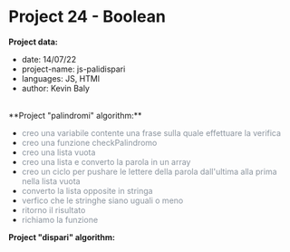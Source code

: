 # Project 24 - Boolean

**Project data:**

* date: 14/07/22
* project-name: js-palidispari
* languages: JS, HTMl
* author: Kevin Baly

<br>
**Project "palindromi" algorithm:**

* <span class="colour" style="color:rgb(139, 148, 158)">creo una variabile contente una frase sulla quale effettuare la verifica</span>
* <span class="colour" style="color:rgb(139, 148, 158)">creo una funzione checkPalindromo</span>
* <span class="colour" style="color:rgb(139, 148, 158)">creo una lista vuota</span>
* <span class="colour" style="color:rgb(139, 148, 158)">creo una lista e converto la parola in un array</span>
* <span class="colour" style="color:rgb(139, 148, 158)">creo un ciclo per pushare le lettere della parola dall'ultima alla prima nella lista vuota</span>
* <span class="colour" style="color:rgb(139, 148, 158)">converto la lista opposite in stringa</span>
* <span class="colour" style="color:rgb(139, 148, 158)">verfico che le stringhe siano uguali o meno</span>
* <span class="colour" style="color:rgb(139, 148, 158)">ritorno il risultato</span>
* <span class="colour" style="color:rgb(139, 148, 158)">richiamo la funzione</span>

**Project "dispari" algorithm:**<span class="colour" style="color:rgb(139, 148, 158)"></span>